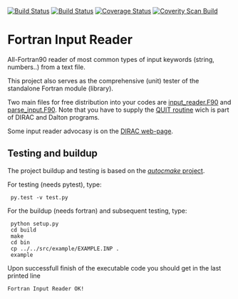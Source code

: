 [![Build Status](https://travis-ci.org/miroi/fortran_input_reader.svg?branch=master)](https://travis-ci.org/miroi/fortran_input_reader/builds)
[![Build Status](https://ci.appveyor.com/api/projects/status/github/miroi/fortran_input_reader?branch=master&svg=true)](https://ci.appveyor.com/project/miroi/fortran_input_reader/history)
[![Coverage Status](https://coveralls.io/repos/miroi/fortran_input_reader/badge.svg?branch=release)](https://coveralls.io/r/miroi/fortran_input_reader?branch=release)
[![Coverity Scan Build](https://scan.coverity.com/projects/5926/badge.svg)](https://scan.coverity.com/projects/5926)


Fortran Input Reader
====================

All-Fortran90 reader of most common types of input keywords (string, numbers..) from a text file.

This project also serves as the comprehensive (unit) tester of the standalone Fortran module (library).

Two main files for free distribution into your codes are 
[input_reader.F90](https://github.com/miroi/fortran_input_reader/blob/master/src/lib/input_reader.F90) 
and [
parse_input.F90](https://github.com/miroi/fortran_input_reader/blob/master/src/lib/parse_input.F90).
Note that you have to supply the [QUIT routine](https://github.com/miroi/fortran_input_reader/blob/master/src/lib/quit.F90)
wich is part of DIRAC and Dalton programs.

Some input reader advocasy is on the [DIRAC web-page](http://diracprogram.org/doc/master/programmers/input_reading.html).

Testing and buildup
-------------------
The project buildup and testing is based on the [*autocmake* project](https://github.com/scisoft/autocmake).

For testing (needs pytest), type:
```
 py.test -v test.py
```

For the buildup (needs fortran) and subsequent testing, type:
```
 python setup.py 
 cd build
 make
 cd bin
 cp ../../src/example/EXAMPLE.INP .
 example
```
Upon successfull finish of the executable code you should get in the last printed line
```
Fortran Input Reader OK!
```

